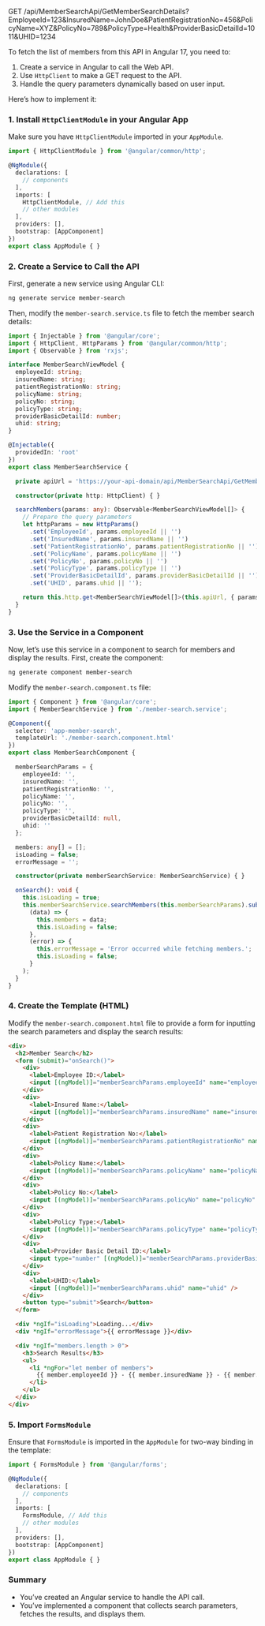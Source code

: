 GET /api/MemberSearchApi/GetMemberSearchDetails?EmployeeId=123&InsuredName=JohnDoe&PatientRegistrationNo=456&PolicyName=XYZ&PolicyNo=789&PolicyType=Health&ProviderBasicDetailId=1011&UHID=1234

To fetch the list of members from this API in Angular 17, you need to:

1. Create a service in Angular to call the Web API.
2. Use `HttpClient` to make a GET request to the API.
3. Handle the query parameters dynamically based on user input.

Here’s how to implement it:

### 1. Install `HttpClientModule` in your Angular App
Make sure you have `HttpClientModule` imported in your `AppModule`.

```typescript
import { HttpClientModule } from '@angular/common/http';

@NgModule({
  declarations: [
    // components
  ],
  imports: [
    HttpClientModule, // Add this
    // other modules
  ],
  providers: [],
  bootstrap: [AppComponent]
})
export class AppModule { }
```

### 2. Create a Service to Call the API

First, generate a new service using Angular CLI:

```bash
ng generate service member-search
```

Then, modify the `member-search.service.ts` file to fetch the member search details:

```typescript
import { Injectable } from '@angular/core';
import { HttpClient, HttpParams } from '@angular/common/http';
import { Observable } from 'rxjs';

interface MemberSearchViewModel {
  employeeId: string;
  insuredName: string;
  patientRegistrationNo: string;
  policyName: string;
  policyNo: string;
  policyType: string;
  providerBasicDetailId: number;
  uhid: string;
}

@Injectable({
  providedIn: 'root'
})
export class MemberSearchService {

  private apiUrl = 'https://your-api-domain/api/MemberSearchApi/GetMemberSearchDetails'; // Change this to your actual API URL

  constructor(private http: HttpClient) { }

  searchMembers(params: any): Observable<MemberSearchViewModel[]> {
    // Prepare the query parameters
    let httpParams = new HttpParams()
      .set('EmployeeId', params.employeeId || '')
      .set('InsuredName', params.insuredName || '')
      .set('PatientRegistrationNo', params.patientRegistrationNo || '')
      .set('PolicyName', params.policyName || '')
      .set('PolicyNo', params.policyNo || '')
      .set('PolicyType', params.policyType || '')
      .set('ProviderBasicDetailId', params.providerBasicDetailId || '')
      .set('UHID', params.uhid || '');

    return this.http.get<MemberSearchViewModel[]>(this.apiUrl, { params: httpParams });
  }
}
```

### 3. Use the Service in a Component

Now, let’s use this service in a component to search for members and display the results. First, create the component:

```bash
ng generate component member-search
```

Modify the `member-search.component.ts` file:

```typescript
import { Component } from '@angular/core';
import { MemberSearchService } from './member-search.service';

@Component({
  selector: 'app-member-search',
  templateUrl: './member-search.component.html'
})
export class MemberSearchComponent {

  memberSearchParams = {
    employeeId: '',
    insuredName: '',
    patientRegistrationNo: '',
    policyName: '',
    policyNo: '',
    policyType: '',
    providerBasicDetailId: null,
    uhid: ''
  };

  members: any[] = [];
  isLoading = false;
  errorMessage = '';

  constructor(private memberSearchService: MemberSearchService) { }

  onSearch(): void {
    this.isLoading = true;
    this.memberSearchService.searchMembers(this.memberSearchParams).subscribe(
      (data) => {
        this.members = data;
        this.isLoading = false;
      },
      (error) => {
        this.errorMessage = 'Error occurred while fetching members.';
        this.isLoading = false;
      }
    );
  }
}
```

### 4. Create the Template (HTML)

Modify the `member-search.component.html` file to provide a form for inputting the search parameters and display the search results:

```html
<div>
  <h2>Member Search</h2>
  <form (submit)="onSearch()">
    <div>
      <label>Employee ID:</label>
      <input [(ngModel)]="memberSearchParams.employeeId" name="employeeId" />
    </div>
    <div>
      <label>Insured Name:</label>
      <input [(ngModel)]="memberSearchParams.insuredName" name="insuredName" />
    </div>
    <div>
      <label>Patient Registration No:</label>
      <input [(ngModel)]="memberSearchParams.patientRegistrationNo" name="patientRegistrationNo" />
    </div>
    <div>
      <label>Policy Name:</label>
      <input [(ngModel)]="memberSearchParams.policyName" name="policyName" />
    </div>
    <div>
      <label>Policy No:</label>
      <input [(ngModel)]="memberSearchParams.policyNo" name="policyNo" />
    </div>
    <div>
      <label>Policy Type:</label>
      <input [(ngModel)]="memberSearchParams.policyType" name="policyType" />
    </div>
    <div>
      <label>Provider Basic Detail ID:</label>
      <input type="number" [(ngModel)]="memberSearchParams.providerBasicDetailId" name="providerBasicDetailId" />
    </div>
    <div>
      <label>UHID:</label>
      <input [(ngModel)]="memberSearchParams.uhid" name="uhid" />
    </div>
    <button type="submit">Search</button>
  </form>

  <div *ngIf="isLoading">Loading...</div>
  <div *ngIf="errorMessage">{{ errorMessage }}</div>

  <div *ngIf="members.length > 0">
    <h3>Search Results</h3>
    <ul>
      <li *ngFor="let member of members">
        {{ member.employeeId }} - {{ member.insuredName }} - {{ member.policyNo }}
      </li>
    </ul>
  </div>
</div>
```

### 5. Import `FormsModule`

Ensure that `FormsModule` is imported in the `AppModule` for two-way binding in the template:

```typescript
import { FormsModule } from '@angular/forms';

@NgModule({
  declarations: [
    // components
  ],
  imports: [
    FormsModule, // Add this
    // other modules
  ],
  providers: [],
  bootstrap: [AppComponent]
})
export class AppModule { }
```

### Summary

- You’ve created an Angular service to handle the API call.
- You’ve implemented a component that collects search parameters, fetches the results, and displays them.
